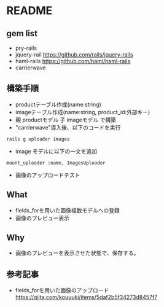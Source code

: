 # README

## gem list
* pry-rails
* jquery-rail https://github.com/rails/jquery-rails
* haml-rails https://github.com/haml/haml-rails
* carrierwave 

## 構築手順
* productテーブル作成(name:string)
* imageテーブル作成(name:string, product_id:外部キー)
* 親 productモデル 子 imageモデル で構築
* "carrierwave"導入後、以下のコードを実行

```
rails g uploader images
```
* image モデルに以下の一文を追加

```
mount_uploader :name, ImagesUploader
```
* 画像のアップロードテスト

## What
* fields_forを用いた画像複数モデルへの登録
* 画像のプレビュー表示

## Why
* 画像のプレビューを表示させた状態で、保存する。

## 参考記事
* fields_forを用いた画像のアップロード https://qiita.com/kouuuki/items/5daf2b5f34273d8457f7

